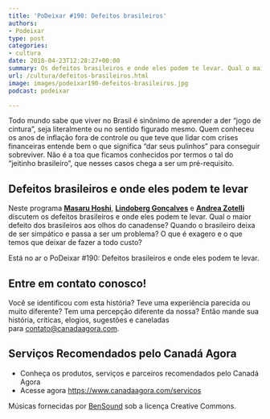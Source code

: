 ```yaml
---
title: 'PoDeixar #190: Defeitos brasileiros'
authors:
- Podeixar
type: post
categories:
- cultura
date: 2018-04-23T12:28:27+00:00
summary: Os defeitos brasileiros e onde eles podem te levar. Qual o maior defeito dos brasileiros aos olhos do canadense? Quando o brasileiro deixa de ser simpático e passa a ser um problema? O que é exagero e o que temos que deixar de fazer a todo custo?
url: /cultura/defeitos-brasileiros.html
image: images/podeixar190-defeitos-brasileiros.jpg
podcast: podeixar

---
```

<p class="p1">
  <span class="s1">Todo mundo sabe que viver no Brasil é sinônimo de aprender a der &#8220;jogo de cintura&#8221;, seja literalmente ou no sentido </span><span class="s1">figurado mesmo. Quem conheceu os anos de inflação fora de controle ou que teve que lidar com crises financeiras entende </span><span class="s1">bem o que significa &#8220;dar seus pulinhos&#8221; para conseguir sobreviver. Não é a toa que ficamos conhecidos por termos o tal </span><span class="s1">do &#8220;jeitinho brasileiro&#8221;, que nesses casos chega a ser um pré-requisito.</span>
</p>

## Defeitos brasileiros e onde eles podem te levar

Neste programa [**Masaru Hoshi**][1], **[Lindoberg Gonçalves][2]** e [**Andrea Zotelli**][3] discutem os defeitos brasileiros e onde eles podem te levar. Qual o maior defeito dos brasileiros aos olhos do canadense? Quando o brasileiro deixa de ser simpático e passa a ser um problema? O que é exagero e o que temos que deixar de fazer a todo custo?

Está no ar o PoDeixar #190: Defeitos brasileiros e onde eles podem te levar.



## Entre em contato conosco!

Você se identificou com esta história? Teve uma experiência parecida ou muito diferente? Tem uma percepção diferente da nossa? Então mande sua história, críticas, elogios, sugestões e caneladas para <contato@canadaagora.com>.

## Serviços Recomendados pelo Canadá Agora

  * Conheça os produtos, serviços e parceiros recomendados pelo Canadá Agora
  * Acesse agora <https://www.canadaagora.com/servicos>

Músicas fornecidas por <a href="http://www.bensound.com/" target="_blank" rel="noopener noreferrer">BenSound</a> sob a licença Creative Commons.

 [1]: /japa
 [2]: /berg
 [3]: /andreazotelli